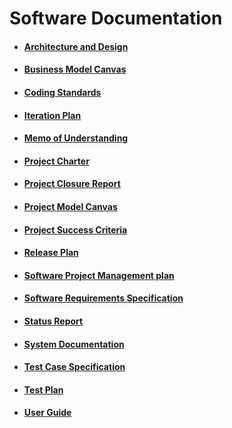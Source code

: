 # Software Documentation

- #### [Architecture and Design](Architecture%20and%20Design/)
- #### [Business Model Canvas](Business%20Model%20Canvas/)
- #### [Coding Standards](Coding%20Standards/)
- #### [Iteration Plan](Iteration%20Plan/)
- #### [Memo of Understanding](Memo%20of%20Understanding/)
- #### [Project Charter](Project%20Charter/)
- #### [Project Closure Report](Project%20Closure%20Report/)
- #### [Project Model Canvas](Project%20Model%20Canvas/)
- #### [Project Success Criteria](Project%20Success%20Criteria/)
- #### [Release Plan](Release%20Plan/)
- #### [Software Project Management plan](Software%20Project%20Management%20Plan/)
- #### [Software Requirements Specification](Software%20Requirements%20Specification/)
- #### [Status Report](Status%20Report/)
- #### [System Documentation](System%20Documentation/ )
- #### [Test Case Specification](Test%20Case%20Specification/)
- #### [Test Plan](Test%20Plan/)
- #### [User Guide](User%20Guide/)